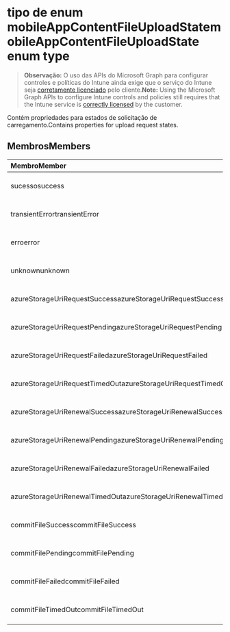 # <a name="mobileappcontentfileuploadstate-enum-type"></a><span data-ttu-id="fb113-101">tipo de enum mobileAppContentFileUploadState</span><span class="sxs-lookup"><span data-stu-id="fb113-101">mobileAppContentFileUploadState enum type</span></span>

> <span data-ttu-id="fb113-102">**Observação:** O uso das APIs do Microsoft Graph para configurar controles e políticas do Intune ainda exige que o serviço do Intune seja [corretamente licenciado](https://go.microsoft.com/fwlink/?linkid=839381) pelo cliente.</span><span class="sxs-lookup"><span data-stu-id="fb113-102">**Note:** Using the Microsoft Graph APIs to configure Intune controls and policies still requires that the Intune service is [correctly licensed](https://go.microsoft.com/fwlink/?linkid=839381) by the customer.</span></span>

<span data-ttu-id="fb113-103">Contém propriedades para estados de solicitação de carregamento.</span><span class="sxs-lookup"><span data-stu-id="fb113-103">Contains properties for upload request states.</span></span>
## <a name="members"></a><span data-ttu-id="fb113-104">Membros</span><span class="sxs-lookup"><span data-stu-id="fb113-104">Members</span></span>
|<span data-ttu-id="fb113-105">Membro</span><span class="sxs-lookup"><span data-stu-id="fb113-105">Member</span></span>|<span data-ttu-id="fb113-106">Valor</span><span class="sxs-lookup"><span data-stu-id="fb113-106">Value</span></span>|<span data-ttu-id="fb113-107">Descrição</span><span class="sxs-lookup"><span data-stu-id="fb113-107">Description</span></span>|
|:---|:---|:---|
|<span data-ttu-id="fb113-108">sucesso</span><span class="sxs-lookup"><span data-stu-id="fb113-108">success</span></span>|<span data-ttu-id="fb113-109">0</span><span class="sxs-lookup"><span data-stu-id="fb113-109">0</span></span>|<span data-ttu-id="fb113-110">Ainda não documentado</span><span class="sxs-lookup"><span data-stu-id="fb113-110">Not yet documented</span></span>|
|<span data-ttu-id="fb113-111">transientError</span><span class="sxs-lookup"><span data-stu-id="fb113-111">transientError</span></span>|<span data-ttu-id="fb113-112">1</span><span class="sxs-lookup"><span data-stu-id="fb113-112">1</span></span>|<span data-ttu-id="fb113-113">Ainda não documentado</span><span class="sxs-lookup"><span data-stu-id="fb113-113">Not yet documented</span></span>|
|<span data-ttu-id="fb113-114">erro</span><span class="sxs-lookup"><span data-stu-id="fb113-114">error</span></span>|<span data-ttu-id="fb113-115">2</span><span class="sxs-lookup"><span data-stu-id="fb113-115">2</span></span>|<span data-ttu-id="fb113-116">Ainda não documentado</span><span class="sxs-lookup"><span data-stu-id="fb113-116">Not yet documented</span></span>|
|<span data-ttu-id="fb113-117">unknown</span><span class="sxs-lookup"><span data-stu-id="fb113-117">unknown</span></span>|<span data-ttu-id="fb113-118">3</span><span class="sxs-lookup"><span data-stu-id="fb113-118">3</span></span>|<span data-ttu-id="fb113-119">Ainda não documentado</span><span class="sxs-lookup"><span data-stu-id="fb113-119">Not yet documented</span></span>|
|<span data-ttu-id="fb113-120">azureStorageUriRequestSuccess</span><span class="sxs-lookup"><span data-stu-id="fb113-120">azureStorageUriRequestSuccess</span></span>|<span data-ttu-id="fb113-121">100</span><span class="sxs-lookup"><span data-stu-id="fb113-121">100</span></span>|<span data-ttu-id="fb113-122">Ainda não documentado</span><span class="sxs-lookup"><span data-stu-id="fb113-122">Not yet documented</span></span>|
|<span data-ttu-id="fb113-123">azureStorageUriRequestPending</span><span class="sxs-lookup"><span data-stu-id="fb113-123">azureStorageUriRequestPending</span></span>|<span data-ttu-id="fb113-124">101</span><span class="sxs-lookup"><span data-stu-id="fb113-124">101</span></span>|<span data-ttu-id="fb113-125">Ainda não documentado</span><span class="sxs-lookup"><span data-stu-id="fb113-125">Not yet documented</span></span>|
|<span data-ttu-id="fb113-126">azureStorageUriRequestFailed</span><span class="sxs-lookup"><span data-stu-id="fb113-126">azureStorageUriRequestFailed</span></span>|<span data-ttu-id="fb113-127">102</span><span class="sxs-lookup"><span data-stu-id="fb113-127">102</span></span>|<span data-ttu-id="fb113-128">Ainda não documentado</span><span class="sxs-lookup"><span data-stu-id="fb113-128">Not yet documented</span></span>|
|<span data-ttu-id="fb113-129">azureStorageUriRequestTimedOut</span><span class="sxs-lookup"><span data-stu-id="fb113-129">azureStorageUriRequestTimedOut</span></span>|<span data-ttu-id="fb113-130">103</span><span class="sxs-lookup"><span data-stu-id="fb113-130">103</span></span>|<span data-ttu-id="fb113-131">Ainda não documentado</span><span class="sxs-lookup"><span data-stu-id="fb113-131">Not yet documented</span></span>|
|<span data-ttu-id="fb113-132">azureStorageUriRenewalSuccess</span><span class="sxs-lookup"><span data-stu-id="fb113-132">azureStorageUriRenewalSuccess</span></span>|<span data-ttu-id="fb113-133">200</span><span class="sxs-lookup"><span data-stu-id="fb113-133">200</span></span>|<span data-ttu-id="fb113-134">Ainda não documentado</span><span class="sxs-lookup"><span data-stu-id="fb113-134">Not yet documented</span></span>|
|<span data-ttu-id="fb113-135">azureStorageUriRenewalPending</span><span class="sxs-lookup"><span data-stu-id="fb113-135">azureStorageUriRenewalPending</span></span>|<span data-ttu-id="fb113-136">201</span><span class="sxs-lookup"><span data-stu-id="fb113-136">201</span></span>|<span data-ttu-id="fb113-137">Ainda não documentado</span><span class="sxs-lookup"><span data-stu-id="fb113-137">Not yet documented</span></span>|
|<span data-ttu-id="fb113-138">azureStorageUriRenewalFailed</span><span class="sxs-lookup"><span data-stu-id="fb113-138">azureStorageUriRenewalFailed</span></span>|<span data-ttu-id="fb113-139">202</span><span class="sxs-lookup"><span data-stu-id="fb113-139">202</span></span>|<span data-ttu-id="fb113-140">Ainda não documentado</span><span class="sxs-lookup"><span data-stu-id="fb113-140">Not yet documented</span></span>|
|<span data-ttu-id="fb113-141">azureStorageUriRenewalTimedOut</span><span class="sxs-lookup"><span data-stu-id="fb113-141">azureStorageUriRenewalTimedOut</span></span>|<span data-ttu-id="fb113-142">203</span><span class="sxs-lookup"><span data-stu-id="fb113-142">203</span></span>|<span data-ttu-id="fb113-143">Ainda não documentado</span><span class="sxs-lookup"><span data-stu-id="fb113-143">Not yet documented</span></span>|
|<span data-ttu-id="fb113-144">commitFileSuccess</span><span class="sxs-lookup"><span data-stu-id="fb113-144">commitFileSuccess</span></span>|<span data-ttu-id="fb113-145">300</span><span class="sxs-lookup"><span data-stu-id="fb113-145">300</span></span>|<span data-ttu-id="fb113-146">Ainda não documentado</span><span class="sxs-lookup"><span data-stu-id="fb113-146">Not yet documented</span></span>|
|<span data-ttu-id="fb113-147">commitFilePending</span><span class="sxs-lookup"><span data-stu-id="fb113-147">commitFilePending</span></span>|<span data-ttu-id="fb113-148">301</span><span class="sxs-lookup"><span data-stu-id="fb113-148">301</span></span>|<span data-ttu-id="fb113-149">Ainda não documentado</span><span class="sxs-lookup"><span data-stu-id="fb113-149">Not yet documented</span></span>|
|<span data-ttu-id="fb113-150">commitFileFailed</span><span class="sxs-lookup"><span data-stu-id="fb113-150">commitFileFailed</span></span>|<span data-ttu-id="fb113-151">302</span><span class="sxs-lookup"><span data-stu-id="fb113-151">302</span></span>|<span data-ttu-id="fb113-152">Ainda não documentado</span><span class="sxs-lookup"><span data-stu-id="fb113-152">Not yet documented</span></span>|
|<span data-ttu-id="fb113-153">commitFileTimedOut</span><span class="sxs-lookup"><span data-stu-id="fb113-153">commitFileTimedOut</span></span>|<span data-ttu-id="fb113-154">303</span><span class="sxs-lookup"><span data-stu-id="fb113-154">303</span></span>|<span data-ttu-id="fb113-155">Ainda não documentado</span><span class="sxs-lookup"><span data-stu-id="fb113-155">Not yet documented</span></span>|



